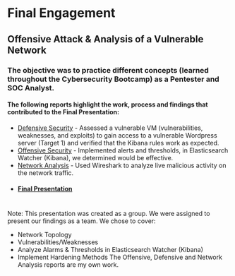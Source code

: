 # Final Engagement
## Offensive Attack & Analysis of a Vulnerable Network

### The objective was to practice different concepts (learned throughout the Cybersecurity Bootcamp) as a Pentester and SOC Analyst.

#### The following reports highlight the work, process and findings that contributed to the Final Presentation:
- [Defensive Security](https://drive.google.com/file/d/1c83OfNB_DthYOepmK7ml0tnl5LnK3k3j/view?usp=sharing) - Assessed a vulnerable VM (vulnerabilities, weaknesses, and exploits) to gain access to a vulnerable Wordpress server (Target 1) and verified that the Kibana rules work as expected.
- [Offensive Security](https://drive.google.com/file/d/1l8Dcd36bkhewNZ0t3riXiPSLceAUII-A/view?usp=sharing) - Implemented alerts and thresholds, in Elasticsearch Watcher (Kibana), we determined would be effective.
- [Network Analysis](https://drive.google.com/file/d/1eJzVRSL6NR7BJ9OKKoRWnFrwTQJvgN25/view?usp=sharing) - Used Wireshark to analyze live malicious activity on the network traffic.
- #### [Final Presentation](https://docs.google.com/presentation/d/1vFZZgas09kK_WNeMwrlySacOHi7E-K3F/edit?usp=sharing&ouid=101213984768084647841&rtpof=true&sd=true)
#
Note: 
This presentation was created as a group. We were assigned to present our findings as a team. We chose to cover:
- Network Topology
- Vulnerabilities/Weaknesses
- Analyze Alarms & Thresholds in Elasticsearch Watcher (Kibana)
- Implement Hardening Methods
The Offensive, Defensive and Network Analysis reports are my own work. 
